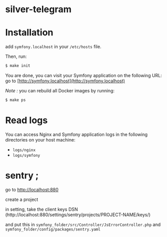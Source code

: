 silver-telegram
==============

# Installation

add `symfony.localhost` in your `/etc/hosts` file.

Then, run:

```bash
$ make init
```

You are done, you can visit your Symfony application on the following URL: go to [http://symfony.localhost](http://symfony.localhost)

_Note :_ you can rebuild all Docker images by running:

```bash
$ make ps
```

# Read logs

You can access Nginx and Symfony application logs in the following directories on your host machine:

* `logs/nginx`
* `logs/symfony`

# sentry ; 

go to [http://localhost:880](http://localhost:880)

create a project

in setting, take the client keys DSN  (http://localhost:880/settings/sentry/projects/PROJECT-NAME/keys/)

and put this in `symfony_folder/src/Controller/JsErrorController.php` and `symfony_folder/config/packages/sentry.yaml`